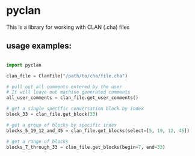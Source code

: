 # pyclan

This is a library for working with CLAN (.cha) files


## usage examples:

```python

import pyclan

clan_file = ClanFile("/path/to/cha/file.cha")

# pull out all comments entered by the user
# It will leave out machine generated comments
all_user_comments = clan_file.get_user_comments()

# get a single specific conversation block by index
block_33 = clan_file.get_block(33)

# get a group of blocks by specific index
blocks_5_19_12_and_45 = clan_file.get_blocks(select=[5, 19, 12, 45])

# get a range of blocks
blocks_7_through_33 = clan_file.get_blocks(begin=7, end=33)

```
